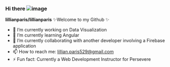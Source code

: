 ### Hi there ![image](https://user-images.githubusercontent.com/62733242/137358050-22de8d70-8dc7-4a6c-945e-8e1241ce5800.png)

**lillianparis/lillianparis** ✨Welcome to my Github ✨ 


- 🐌 I’m currently working on Data Visualization
- 💬 I’m currently learning Angular
- 👯 I’m currently collaborating with another developer involving a Firebase application
- 📫 How to reach me: lillian.paris529@gmail.com
- ⚡ Fun fact: Currently a Web Development Instructor for Persevere

